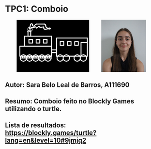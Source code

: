 # TPC1: Comboio 

<div style="display: flex; align-items: center; gap: 40px; justify-content: center">
  <img src="imagens/projetofinal.jpg" alt="foto" width="240"/>
  <img src="imagens/eu.jpg" alt="foto" width="148.8"/>
</div>

## Autor: Sara Belo Leal de Barros, A111690 
## Resumo: Comboio feito no Blockly Games utilizando o turtle.  
## Lista de resultados: https://blockly.games/turtle?lang=en&level=10#9jmjq2
